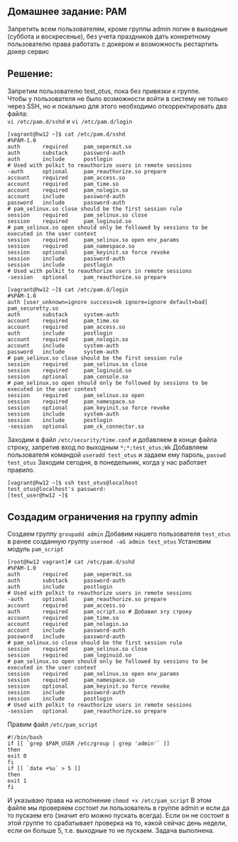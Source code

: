 ## Домашнее задание: PAM
Запретить всем пользователям, кроме группы admin логин в выходные (суббота и воскресенье), без учета праздников
дать конкретному пользователю права работать с докером и возможность рестартить докер сервис
## Решение:
Запретим пользователю test_otus, пока без привязки к группе. \
Чтобы у пользователя не было возможности войти в систему не только через SSH, но и локально для этого необходимо откорректировать два файла:\
```vi /etc/pam.d/sshd``` и ```vi /etc/pam.d/login```
```
[vagrant@hw12 ~]$ cat /etc/pam.d/sshd
#%PAM-1.0
auth       required     pam_sepermit.so
auth       substack     password-auth
auth       include      postlogin
# Used with polkit to reauthorize users in remote sessions
-auth      optional     pam_reauthorize.so prepare
account    required     pam_access.so 
account    required     pam_time.so
account    required     pam_nologin.so
account    include      password-auth
password   include      password-auth
# pam_selinux.so close should be the first session rule
session    required     pam_selinux.so close
session    required     pam_loginuid.so
# pam_selinux.so open should only be followed by sessions to be executed in the user context
session    required     pam_selinux.so open env_params
session    required     pam_namespace.so
session    optional     pam_keyinit.so force revoke
session    include      password-auth
session    include      postlogin
# Used with polkit to reauthorize users in remote sessions
-session   optional     pam_reauthorize.so prepare
```
```
[vagrant@hw12 ~]$ cat /etc/pam.d/login
#%PAM-1.0
auth [user_unknown=ignore success=ok ignore=ignore default=bad] pam_securetty.so
auth       substack     system-auth
account    required     pam_time.so
account    required     pam_access.so
auth       include      postlogin
account    required     pam_nologin.so
account    include      system-auth
password   include      system-auth
# pam_selinux.so close should be the first session rule
session    required     pam_selinux.so close
session    required     pam_loginuid.so
session    optional     pam_console.so
# pam_selinux.so open should only be followed by sessions to be executed in the user context
session    required     pam_selinux.so open
session    required     pam_namespace.so
session    optional     pam_keyinit.so force revoke
session    include      system-auth
session    include      postlogin
-session   optional     pam_ck_connector.so
```
Заходим в файл ```/etc/security/time.conf``` и добавляем в конце файла строку, запретив вход по выходным ```*;*;test_otus;Wk``` Добавляем пользователя командой ```useradd test_otus``` и задаем ему пароль, ```passwd test_otus``` Заходим сегодня, в понедельник, когда у нас работает правило.
```
[vagrant@hw12 ~]$ ssh test_otus@localhost
test_otus@localhost's password:
[test_user@hw12 ~]$
```

## Создадим ограничения на группу admin
Создаем группу ```groupadd admin```
Добавим нашего пользователя ```test_otus``` в ранее созданную группу ```usermod -aG admin test_otus```
Установим модуль ```pam_script```
```
[root@hw12 vagrant]# cat /etc/pam.d/sshd
#%PAM-1.0
auth       required     pam_sepermit.so
auth       substack     password-auth
auth       include      postlogin
# Used with polkit to reauthorize users in remote sessions
-auth      optional     pam_reauthorize.so prepare
account    required     pam_access.so
auth       required     pam_script.so # Добавил эту строку
account    required     pam_time.so
account    required     pam_nologin.so
account    include      password-auth
password   include      password-auth
# pam_selinux.so close should be the first session rule
session    required     pam_selinux.so close
session    required     pam_loginuid.so
# pam_selinux.so open should only be followed by sessions to be executed in the user context
session    required     pam_selinux.so open env_params
session    required     pam_namespace.so
session    optional     pam_keyinit.so force revoke
session    include      password-auth
session    include      postlogin
# Used with polkit to reauthorize users in remote sessions
-session   optional     pam_reauthorize.so prepare
```
Правим файл ```/etc/pam_script``` 

```
#!/bin/bash
if [[ `grep $PAM_USER /etc/group | grep 'admin'` ]]
then
exit 0
fi
if [[ `date +%u` > 5 ]]
then
exit 1
fi
```

И указываю права на исполнение ```chmod +x /etc/pam_script```
В этом файле мы проверяем состоит ли пользователь в группе admin и если да то пускаем его (значит его можно пускать всегда). Если он не состоит в этой группе то срабатывает проверка на то, какой сейчас день недели, если он больше 5, т.е. выходные то не пускаем. Задача выполнена.
